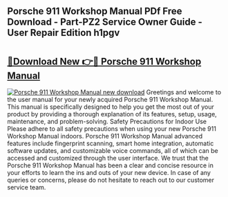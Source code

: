 ## Porsche 911 Workshop Manual PDf Free Download - Part-PZ2 Service Owner Guide - User Repair Edition h1pgv

# <h2><a href="http://cf2285.oget.top/?id=Porsche+911+Workshop+Manual">🔗Download New 👉🔴 Porsche 911 Workshop Manual</a></h2>

[![Porsche 911 Workshop Manual new download](https://i.imgur.com/5g1atiW.png)](http://cf2285.oget.top/?id=Porsche+911+Workshop+Manual)
Greetings and welcome to the user manual for your newly acquired Porsche 911 Workshop Manual. This manual is specifically designed to help you get the most out of your product by providing a thorough explanation of its features, setup, usage, maintenance, and problem-solving. Safety Precautions for Indoor Use Please adhere to all safety precautions when using your new Porsche 911 Workshop Manual indoors. Porsche 911 Workshop Manual advanced features include fingerprint scanning, smart home integration, automatic software updates, and customizable voice commands, all of which can be accessed and customized through the user interface. We trust that the Porsche 911 Workshop Manual has been a clear and concise resource in your efforts to learn the ins and outs of your new device. In case of any queries or concerns, please do not hesitate to reach out to our customer service team.
